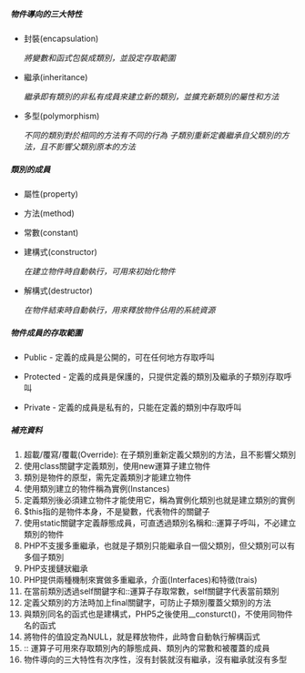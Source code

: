 ##### 物件導向的三大特性
- 封裝(encapsulation)

	*將變數和函式包裝成類別，並設定存取範圍*

- 繼承(inheritance)

	*繼承即有類別的非私有成員來建立新的類別，並擴充新類別的屬性和方法*

- 多型(polymorphism)

	*不同的類別對於相同的方法有不同的行為*
	*子類別重新定義繼承自父類別的方法，且不影響父類別原本的方法*

##### 類別的成員

- 屬性(property)

- 方法(method)

- 常數(constant)

- 建構式(constructor)

	*在建立物件時自動執行，可用來初始化物件*
	
- 解構式(destructor)

	*在物件結束時自動執行，用來釋放物件佔用的系統資源*
	
##### 物件成員的存取範圍

- Public - 定義的成員是公開的，可在任何地方存取呼叫

- Protected - 定義的成員是保護的，只提供定義的類別及繼承的子類別存取呼叫

- Private - 定義的成員是私有的，只能在定義的類別中存取呼叫	

##### 補充資料

1. 超載/覆寫/覆載(Override): 在子類別重新定義父類別的方法，且不影響父類別
2. 使用class關鍵字定義類別，使用new運算子建立物件
3. 類別是物件的原型，需先定義類別才能建立物件
4. 使用類別建立的物件稱為實例(Instances)
5. 定義類別後必須建立物件才能使用它，稱為實例化類別也就是建立類別的實例
6. $this指的是物件本身，不是變數，代表物件的關鍵子
7. 使用static關鍵字定義靜態成員，可直透過類別名稱和::運算子呼叫，不必建立類別的物件
8. PHP不支援多重繼承，也就是子類別只能繼承自一個父類別，但父類別可以有多個子類別
9. PHP支援鏈狀繼承
10. PHP提供兩種機制來實做多重繼承，介面(Interfaces)和特徵(trais)
11. 在當前類別透過self關鍵字和::運算子存取常數，self關鍵字代表當前類別
12. 定義父類別的方法時加上final關鍵字，可防止子類別覆蓋父類別的方法
13. 與類別同名的函式也是建構式，PHP5之後使用__consturct()，不使用同物件名的函式
14. 將物件的值設定為NULL，就是釋放物件，此時會自動執行解構函式
15. :: 運算子可用來存取類別內的靜態成員、類別內的常數和被覆蓋的成員
16. 物件導向的三大特性有次序性，沒有封裝就沒有繼承，沒有繼承就沒有多型